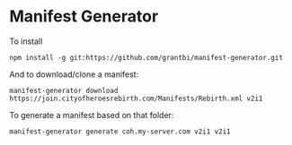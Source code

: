 # Manifest Generator

To install

```
npm install -g git:https://github.com/grantbi/manifest-generator.git
```

And to download/clone a manifest:
```
manifest-generator download https://join.cityofheroesrebirth.com/Manifests/Rebirth.xml v2i1
```

To generate a manifest based on that folder:
```
manifest-generator generate coh.my-server.com v2i1 v2i1
```
